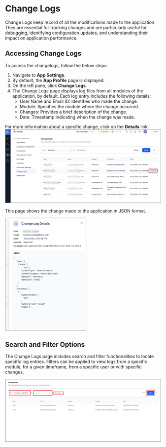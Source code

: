 # Change Logs

Change Logs keep record of all the modifications made to the application. They are essential for tracking changes and are particularly useful for debugging, identifying configuration updates, and understanding their impact on application performance.

## Accessing Change Logs
To access the changelogs, follow the below steps:

1. Navigate to **App Settings**.
2. By default, the **App Profile** page is displayed.
3. On the left pane, click **Change Logs**.
4. The Change Logs page displays log files from all modules of the application, by default. Each log entry includes the following details:
    * User Name and Email ID: Identifies who made the change.
    * Module: Specifies the module where the change occurred.
    * Changes: Provides a brief description of the change.
    * Date: Timestamp indicating when the change was made.

For more information about a specific change, click on the **Details** link.
<img src="images/change-logs-img1.png" alt="Change Logs" title="Change Logs" style="border: 1px solid gray;zoom:50%;"/>

This page shows the change made to the application in JSON format.

<img src="images/change-logs-img2.png" alt="Change Logs details" title="Change Logs details" style="border: 1px solid gray;zoom:50%;"/>

## Search and Filter Options

The Change Logs page includes search and filter functionalities to locate specific log entries. Filters can be applied to view logs from a specific module, for a given timeframe, from a specific user or with specific changes.

<img src="images/filter-logs.png" alt="Change Logs details" title="Change Logs details" style="border: 1px solid gray;zoom:50%;"/>
